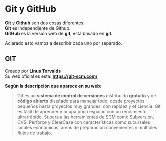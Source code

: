 # **Git y GitHub**

**Git** y **Github** son dos cosas diferentes.    
**Git** es independiente de Github.    
**GitHub** es la versión web de **git**, está basado en **git**.    

Aclarado esto vamos a describir cada uno por separado.    

## **GIT**

Creado por **Linus Torvalds**    
Su web oficial es esta: **https://git-scm.com/**    

**Según la descripción que aparece en su web:**   
> Git es un **sistema de control de versiones** distribuido **gratuito** y de **código abierto** diseñado para manejar todo, desde proyectos pequeños hasta proyectos muy grandes, con rapidez y eficiencia.
> Git es fácil de aprender y ocupa poco espacio con un rendimiento ultrarrápido. Supera a las herramientas de SCM como Subversion, CVS, Perforce y ClearCase con características como sucursales locales económicas, áreas de preparación convenientes y múltiples flujos de trabajo.

